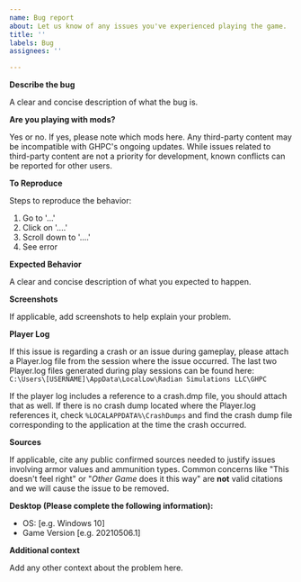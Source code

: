 ```yaml
---
name: Bug report
about: Let us know of any issues you've experienced playing the game.
title: ''
labels: Bug
assignees: ''

---
```


**Describe the bug**

A clear and concise description of what the bug is.

**Are you playing with mods?**

Yes or no. If yes, please note which mods here. Any third-party content may be incompatible with GHPC's ongoing updates. While issues related to third-party content are not a priority for development, known conflicts can be reported for other users.

**To Reproduce**

Steps to reproduce the behavior:
1. Go to '...'
2. Click on '....'
3. Scroll down to '....'
4. See error

**Expected Behavior**

A clear and concise description of what you expected to happen.

**Screenshots**

If applicable, add screenshots to help explain your problem.

**Player Log**

If this issue is regarding a crash or an issue during gameplay, please attach a Player.log file from the session where the issue occurred. The last two Player.log files generated during play sessions can be found here: `C:\Users\[USERNAME]\AppData\LocalLow\Radian Simulations LLC\GHPC`

If the player log includes a reference to a crash.dmp file, you should attach that as well. If there is no crash dump located where the Player.log references it, check `%LOCALAPPDATA%\CrashDumps` and find the crash dump file corresponding to the application at the time the crash occurred.

**Sources**

If applicable, cite any public confirmed sources needed to justify issues involving armor values and ammunition types.
Common concerns like "This doesn't feel right" or "_Other Game_ does it this way" are **not** valid citations and we will cause the issue to be removed.

**Desktop (Please complete the following information):**

 - OS: [e.g. Windows 10]
 - Game Version [e.g. 20210506.1]

**Additional context**

Add any other context about the problem here.
